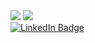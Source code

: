 
  <img src="https://media3.giphy.com/media/v1.Y2lkPTc5MGI3NjExd2kwOGE4eTQ2NWR3dDVoZjZub3B6YWpmMDRlMm5neXJiaDlxcXNtaSZlcD12MV9pbnRlcm5hbF9naWZfY  nlfaWQmY3Q9Zw/qgQUggAC3Pfv687qPC/giphy.gif" />


<img src="https://media1.giphy.com/media/v1.Y2lkPTc5MGI3NjExNGdoYXJiODQwOGpmbTZ3MWF1Y3FiZThsaDRna3h4bXg1dmRkczZ2NSZlcD12MV9pbnRlcm5hbF9naWZfYnlfaWQmY3Q9Zw/ko7twHhomhk8E/giphy.gif" />

<div id="badges">
  <a href="your-linkedin-URL](https://www.linkedin.com/in/oleksandr-ivanchenko-54b5a5241/">
    <img src="https://img.shields.io/badge/LinkedIn-blue?style=for-the-badge&logo=linkedin&logoColor=white" alt="LinkedIn Badge"/>
  </a>
</div>


